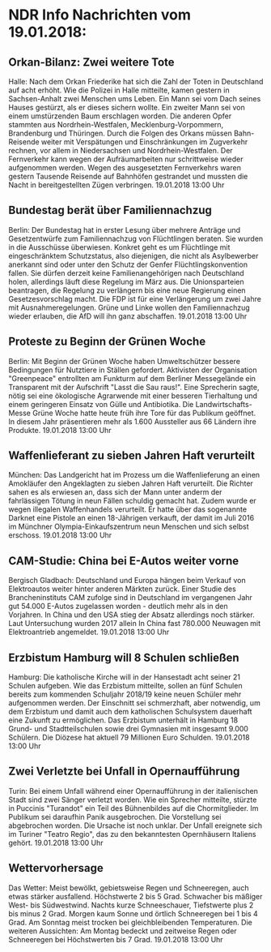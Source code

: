 # NDR Info Nachrichten vom 19.01.2018:


## Orkan-Bilanz: Zwei weitere Tote
Halle: Nach dem Orkan Friederike hat sich die Zahl der Toten in Deutschland auf acht erhöht. Wie die Polizei in Halle mitteilte, kamen gestern in Sachsen-Anhalt zwei Menschen ums Leben. Ein Mann sei vom Dach seines Hauses gestürzt, als er dieses sichern wollte. Ein zweiter Mann sei von einem umstürzenden Baum erschlagen worden. Die anderen Opfer stammten aus Nordrhein-Westfalen, Mecklenburg-Vorpommern, Brandenburg und Thüringen. Durch die Folgen des Orkans müssen Bahn-Reisende weiter mit Verspätungen und Einschränkungen im Zugverkehr rechnen, vor allem in Niedersachsen und Nordrhein-Westfalen. Der Fernverkehr kann wegen der Aufräumarbeiten nur schrittweise wieder aufgenommen werden. Wegen des ausgesetzten Fernverkehrs waren gestern Tausende Reisende auf Bahnhöfen gestrandet und mussten die Nacht in bereitgestellten Zügen verbringen. 19.01.2018 13:00 Uhr 

## Bundestag berät über Familiennachzug
Berlin: Der Bundestag hat in erster Lesung über mehrere Anträge und Gesetzentwürfe zum Familiennachzug von Flüchtlingen beraten. Sie wurden in die Ausschüsse überwiesen. Konkret geht es um Flüchtlinge mit eingeschränktem Schutzstatus, also diejenigen, die nicht als Asylbewerber anerkannt sind oder unter den Schutz der Genfer Flüchtlingskonvention fallen. Sie dürfen derzeit keine Familienangehörigen nach Deutschland holen, allerdings läuft diese Regelung im März aus. Die Unionsparteien beantragen, die Regelung zu verlängern bis eine neue Regierung einen Gesetzesvorschlag macht. Die FDP ist für eine Verlängerung um zwei Jahre mit Ausnahmeregelungen. Grüne und Linke wollen den Familiennachzug wieder erlauben, die AfD will ihn ganz abschaffen. 19.01.2018 13:00 Uhr 

## Proteste zu Beginn der Grünen Woche
Berlin: Mit Beginn der Grünen Woche haben Umweltschützer bessere Bedingungen für Nutztiere in Ställen gefordert. Aktivisten der Organisation "Greenpeace" entrollten am Funkturm auf dem Berliner Messegelände ein Transparent mit der Aufschrift "Lasst die Sau raus!". Eine Sprecherin sagte, nötig sei eine ökologische Agrarwende mit einer besseren Tierhaltung und einem geringeren Einsatz von Gülle und Antibiotika. Die Landwirtschafts-Messe Grüne Woche hatte heute früh ihre Tore für das Publikum geöffnet. In diesem Jahr präsentieren mehr als 1.600 Aussteller aus 66 Ländern ihre Produkte. 19.01.2018 13:00 Uhr 

## Waffenlieferant zu sieben Jahren Haft verurteilt
München: Das Landgericht hat im Prozess um die Waffenlieferung an einen Amokläufer den Angeklagten zu sieben Jahren Haft verurteilt. Die Richter sahen es als erwiesen an, dass sich der Mann unter anderm der fahrlässigen Tötung in neun Fällen schuldig gemacht hat. Zudem wurde er wegen illegalen Waffenhandels verurteilt. Er hatte über das sogenannte Darknet eine Pistole an einen 18-Jährigen verkauft, der damit im Juli 2016 im Münchner Olympia-Einkaufszentrum neun Menschen und sich selbst erschoss. 19.01.2018 13:00 Uhr 

## CAM-Studie: China bei E-Autos weiter vorne
Bergisch Gladbach: Deutschland und Europa hängen beim Verkauf von Elektroautos weiter hinter anderen Märkten zurück. Einer Studie des Brancheninstituts CAM zufolge sind in Deutschland im vergangenen Jahr gut 54.000 E-Autos zugelassen worden - deutlich mehr als in den Vorjahren. In China und den USA stieg der Absatz allerdings noch stärker. Laut Untersuchung wurden 2017 allein In China fast 780.000 Neuwagen mit Elektroantrieb angemeldet. 19.01.2018 13:00 Uhr 

## Erzbistum Hamburg will 8 Schulen schließen
Hamburg:      Die katholische Kirche will in der Hansestadt acht seiner 21 Schulen aufgeben. Wie das Erzbistum mitteilte, sollen an fünf Schulen bereits zum kommenden Schuljahr 2018/19 keine neuen Schüler mehr aufgenommen werden. Der Einschnitt sei schmerzhaft, aber notwendig, um dem Erzbistum und damit auch dem katholischen Schulsystem dauerhaft eine Zukunft zu ermöglichen. Das Erzbistum unterhält in Hamburg 18 Grund- und Stadtteilschulen sowie drei Gymnasien mit insgesamt 9.000 Schülern. Die Diözese hat aktuell 79 Millionen Euro Schulden. 19.01.2018 13:00 Uhr 

## Zwei Verletzte bei Unfall in Opernaufführung
Turin:	Bei einem Unfall während einer Opernaufführung in der italienischen Stadt sind zwei Sänger verletzt worden. Wie ein Sprecher mitteilte, stürzte in Puccinis "Turandot" ein Teil des Bühnenbildes auf die Chormitglieder. Im Publikum sei daraufhin Panik ausgebrochen. Die Vorstellung sei abgebrochen worden. Die Ursache ist noch unklar. Der Unfall ereignete sich im Turiner "Teatro Regio", das zu den bekanntesten Opernhäusern Italiens gehört. 19.01.2018 13:00 Uhr 

## Wettervorhersage
Das Wetter: Meist bewölkt, gebietsweise Regen und Schneeregen, auch etwas stärker ausfallend. Höchstwerte 2 bis 5 Grad. Schwacher bis mäßiger West- bis Südwestwind. Nachts kurze Schneeschauer, Tiefstwerte plus 2 bis minus 2 Grad. Morgen kaum Sonne und örtlich Schneeregen bei 1 bis 4 Grad. Am Sonntag meist trocken bei gleichbleibenden Temperaturen. Die weiteren Aussichten: Am Montag bedeckt und zeitweise Regen oder Schneeregen bei Höchstwerten bis 7 Grad. 19.01.2018 13:00 Uhr 
